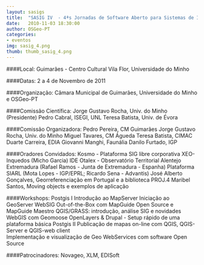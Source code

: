 ```yaml
---
layout: sasigs
title:  "SASIG IV  - 4ªs Jornadas de Software Aberto para Sistemas de Informação Geográfica"
date:   2010-11-03 18:30:00
author: OSGeo-PT
categories:
- eventos
img: sasig_4.png
thumb: thumb_sasig_4.png
---
```

####Local:
Guimarães - Centro Cultural Vila Flor, Universidade do Minho

####Datas:
2 a 4 de Novembro de 2011

####Organização:
Câmara Municipal de Guimarães, Universidade do Minho e OSGeo-PT

####Comissão Científica: 
Jorge Gustavo Rocha, Univ. do Minho (Presidente)
Pedro Cabral, ISEGI, UNL
Teresa Batista, Univ. de Évora
 
####Comissão Organizadora:
Pedro Pereira, CM Guimarães
Jorge Gustavo Rocha, Univ. do Minho
Miguel Tavares, CM Águeda
Teresa Batista, CIMAC
Duarte Carreira, EDIA
Giovanni Manghi, Faunália
Danilo Furtado, IGP

####Oradores Convidados:
Kosmo - Plataforma SIG libre corporativa
XEO-Inquedos (Micho Garcia)
IDE Otalex - Observatório Territorial Alentejo Extremadura  (Rafael Ramos - Junta de Extremadura - Espanha)
Plataforma SIARL (Mota Lopes - IGP/EPRL; Ricardo Sena - Advantis)
José Alberto Gonçalves, Georreferenciação em Portugal e a biblioteca PROJ.4
Maribel Santos, Moving objects e exemplos de aplicação
 
####Workshops:
Postgis I
Introdução ao MapServer
Iniciação ao GeoServer
WebSIG Out-of-the-Box com MapGuide Open Source e MapGuide Maestro
QGIS/GRASS: introdução, análise SIG e novidades
WebGIS com Geomoose
OpenLayers & Drupal - Setup rápido de uma plataforma básica
Postgis II
Publicação de mapas on-line com QGIS, QGIS-Server e QGIS-web client    
Implementação e visualização de Geo WebServices com software Open Source

####Patrocinadores:
Novageo, XLM, EDISoft 

